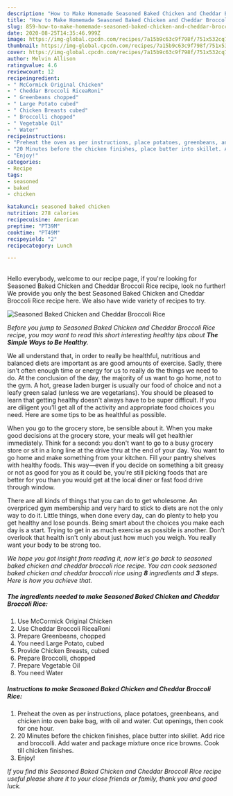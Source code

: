 ```yaml
---
description: "How to Make Homemade Seasoned Baked Chicken and Cheddar Broccoli Rice"
title: "How to Make Homemade Seasoned Baked Chicken and Cheddar Broccoli Rice"
slug: 859-how-to-make-homemade-seasoned-baked-chicken-and-cheddar-broccoli-rice
date: 2020-08-25T14:35:46.999Z
image: https://img-global.cpcdn.com/recipes/7a15b9c63c9f798f/751x532cq70/seasoned-baked-chicken-and-cheddar-broccoli-rice-recipe-main-photo.jpg
thumbnail: https://img-global.cpcdn.com/recipes/7a15b9c63c9f798f/751x532cq70/seasoned-baked-chicken-and-cheddar-broccoli-rice-recipe-main-photo.jpg
cover: https://img-global.cpcdn.com/recipes/7a15b9c63c9f798f/751x532cq70/seasoned-baked-chicken-and-cheddar-broccoli-rice-recipe-main-photo.jpg
author: Melvin Allison
ratingvalue: 4.6
reviewcount: 12
recipeingredient:
- " McCormick Original Chicken"
- " Cheddar Broccoli RiceaRoni"
- " Greenbeans chopped"
- " Large Potato cubed"
- " Chicken Breasts cubed"
- " Broccolli chopped"
- " Vegetable Oil"
- " Water"
recipeinstructions:
- "Preheat the oven as per instructions, place potatoes, greenbeans, and chicken into oven bake bag, with oil and water. Cut openings, then cook for one hour."
- "20 Minutes before the chicken finishes, place butter into skillet. Add rice and broccolli. Add water and package mixture once rice browns. Cook till chicken finishes."
- "Enjoy!"
categories:
- Recipe
tags:
- seasoned
- baked
- chicken

katakunci: seasoned baked chicken 
nutrition: 278 calories
recipecuisine: American
preptime: "PT39M"
cooktime: "PT49M"
recipeyield: "2"
recipecategory: Lunch

---
```

<br>
Hello everybody, welcome to our recipe page, if you're looking for Seasoned Baked Chicken and Cheddar Broccoli Rice recipe, look no further! We provide you only the best Seasoned Baked Chicken and Cheddar Broccoli Rice recipe here. We also have wide variety of recipes to try.
<br>


![Seasoned Baked Chicken and Cheddar Broccoli Rice](https://img-global.cpcdn.com/recipes/7a15b9c63c9f798f/751x532cq70/seasoned-baked-chicken-and-cheddar-broccoli-rice-recipe-main-photo.jpg)

<i>Before you jump to Seasoned Baked Chicken and Cheddar Broccoli Rice recipe, you may want to read this short interesting healthy tips about <strong>The Simple Ways to Be Healthy</strong>.</i>

We all understand that, in order to really be healthful, nutritious and balanced diets are important as are good amounts of exercise. Sadly, there isn't often enough time or energy for us to really do the things we need to do. At the conclusion of the day, the majority of us want to go home, not to the gym. A hot, grease laden burger is usually our food of choice and not a leafy green salad (unless we are vegetarians). You should be pleased to learn that getting healthy doesn't always have to be super difficult. If you are diligent you'll get all of the activity and appropriate food choices you need. Here are some tips to be as healthful as possible.

When you go to the grocery store, be sensible about it. When you make good decisions at the grocery store, your meals will get healthier immediately. Think for a second: you don't want to go to a busy grocery store or sit in a long line at the drive thru at the end of your day. You want to go home and make something from your kitchen. Fill your pantry shelves with healthy foods. This way—even if you decide on something a bit greasy or not as good for you as it could be, you’re still picking foods that are better for you than you would get at the local diner or fast food drive through window.

There are all kinds of things that you can do to get wholesome. An overpriced gym membership and very hard to stick to diets are not the only way to do it. Little things, when done every day, can do plenty to help you get healthy and lose pounds. Being smart about the choices you make each day is a start. Trying to get in as much exercise as possible is another. Don't overlook that health isn't only about just how much you weigh. You really want your body to be strong too. 


<i>We hope you got insight from reading it, now let's go back to seasoned baked chicken and cheddar broccoli rice recipe. You can cook seasoned baked chicken and cheddar broccoli rice using <strong>8</strong> ingredients and <strong>3</strong> steps. Here is how you achieve that.
</i>

##### The ingredients needed to make Seasoned Baked Chicken and Cheddar Broccoli Rice:

1. Use  McCormick Original Chicken
1. Use  Cheddar Broccoli RiceaRoni
1. Prepare  Greenbeans, chopped
1. You need  Large Potato, cubed
1. Provide  Chicken Breasts, cubed
1. Prepare  Broccolli, chopped
1. Prepare  Vegetable Oil
1. You need  Water


##### Instructions to make Seasoned Baked Chicken and Cheddar Broccoli Rice:

1. Preheat the oven as per instructions, place potatoes, greenbeans, and chicken into oven bake bag, with oil and water. Cut openings, then cook for one hour.
1. 20 Minutes before the chicken finishes, place butter into skillet. Add rice and broccolli. Add water and package mixture once rice browns. Cook till chicken finishes.
1. Enjoy!


<i>If you find this Seasoned Baked Chicken and Cheddar Broccoli Rice recipe useful please share it to your close friends or family, thank you and good luck.</i>
